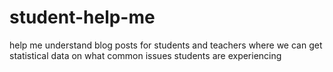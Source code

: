 # student-help-me
help me understand blog posts for students and teachers where we can get statistical data on what common issues students are experiencing
